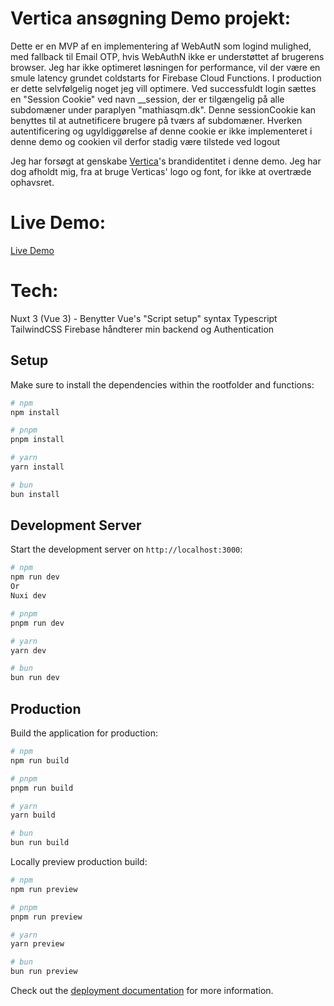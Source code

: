 
# Vertica ansøgning Demo projekt:
Dette er en MVP af en implementering af WebAutN som logind mulighed, med fallback til Email OTP, hvis WebAuthN ikke er understøttet af brugerens browser. Jeg har ikke optimeret løsningen for performance, vil der være en smule latency grundet coldstarts for Firebase Cloud Functions. I production er dette selvfølgelig noget jeg vill optimere. Ved successfuldt login sættes en "Session Cookie" ved navn __session, der er tilgængelig på alle subdomæner under paraplyen "mathiasqm.dk". Denne sessionCookie kan benyttes til at autnetificere brugere på tværs af subdomæner. Hverken autentificering og ugyldiggørelse af denne cookie er ikke implementeret i denne demo og cookien vil derfor stadig være tilstede ved logout 

Jeg har forsøgt at genskabe [Vertica](https://www.vertica.dk/)'s brandidentitet i denne demo. Jeg har dog afholdt mig, fra at bruge Verticas' logo og font, for ikke at overtræde ophavsret.

# Live Demo:
[Live Demo](https://vertica.mathiasqm.dk)

# Tech:

Nuxt 3 (Vue 3) - Benytter Vue's "Script setup" syntax
Typescript
TailwindCSS
Firebase håndterer min backend og Authentication

## Setup

Make sure to install the dependencies within the rootfolder and functions:

```bash
# npm
npm install

# pnpm
pnpm install

# yarn
yarn install

# bun
bun install
```

## Development Server

Start the development server on `http://localhost:3000`:

```bash
# npm
npm run dev
Or
Nuxi dev

# pnpm
pnpm run dev

# yarn
yarn dev

# bun
bun run dev
```

## Production

Build the application for production:

```bash
# npm
npm run build

# pnpm
pnpm run build

# yarn
yarn build

# bun
bun run build
```

Locally preview production build:

```bash
# npm
npm run preview

# pnpm
pnpm run preview

# yarn
yarn preview

# bun
bun run preview
```

Check out the [deployment documentation](https://nuxt.com/docs/getting-started/deployment) for more information.
